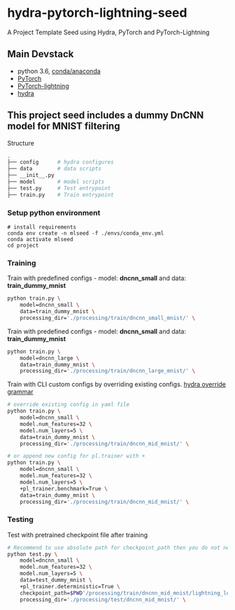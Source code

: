 # hydra-pytorch-lightning-seed
A Project Template Seed using Hydra, PyTorch and PyTorch-Lightning

## Main Devstack
- python 3.6, [conda/anaconda](https://www.anaconda.com/)
- [PyTorch](https://pytorch.org/)
- [PyTorch-lightning](https://www.pytorchlightning.ai/)
- [hydra](https://hydra.cc/)

## This project seed includes a dummy DnCNN model for MNIST filtering
Structure
```bash
.
├── config      # hydra configures
├── data        # data scripts
├── __init__.py
├── model       # model scripts
├── test.py     # Test entrypoint
├── train.py    # Train entrypoint
```
### Setup python environment
```
# install requirements
conda env create -n mlseed -f ./envs/conda_env.yml
conda activate mlseed
cd project
```

### Training

Train with predefined configs - model: **dncnn_small** and data: **train_dummy_mnist**

```bash
python train.py \
    model=dncnn_small \
    data=train_dummy_mnist \
    processing_dir='./processing/train/dncnn_small_mnist/' \
```

Train with predefined configs - model: **dncnn_small** and data: **train_dummy_mnist**

```bash
python train.py \
    model=dncnn_large \
    data=train_dummy_mnist \
    processing_dir='./processing/train/dncnn_large_mnist/' \
```
Train with CLI custom configs by overriding existing configs. [hydra override grammar](https://hydra.cc/docs/advanced/override_grammar/basic)  
```bash
# override existing config in yaml file
python train.py \
    model=dncnn_small \
    model.num_features=32 \
    model.num_layers=5 \
    data=train_dummy_mnist \
    processing_dir='./processing/train/dncnn_mid_mnist/' \

# or append new config for pl.trainer with +
python train.py \
    model=dncnn_small \
    model.num_features=32 \
    model.num_layers=5 \
    +pl_trainer.benchmark=True \
    data=train_dummy_mnist \
    processing_dir='./processing/train/dncnn_mid_mnist/' \
```

### Testing
Test with pretrained checkpoint file after training 

```bash
# Recommend to use absolute path for checkpoint_path then you do not need extract $PWD
python test.py \
    model=dncnn_small \
    model.num_features=32 \
    model.num_layers=5 \
    data=test_dummy_mnist \
    +pl_trainer.deterministic=True \
    checkpoint_path=$PWD'/processing/train/dncnn_mid_mnist/lightning_logs/version_0/checkpoints/epoch\=19-step\=8450.ckpt' \
    processing_dir='./processing/test/dncnn_mid_mnist/' \
```
